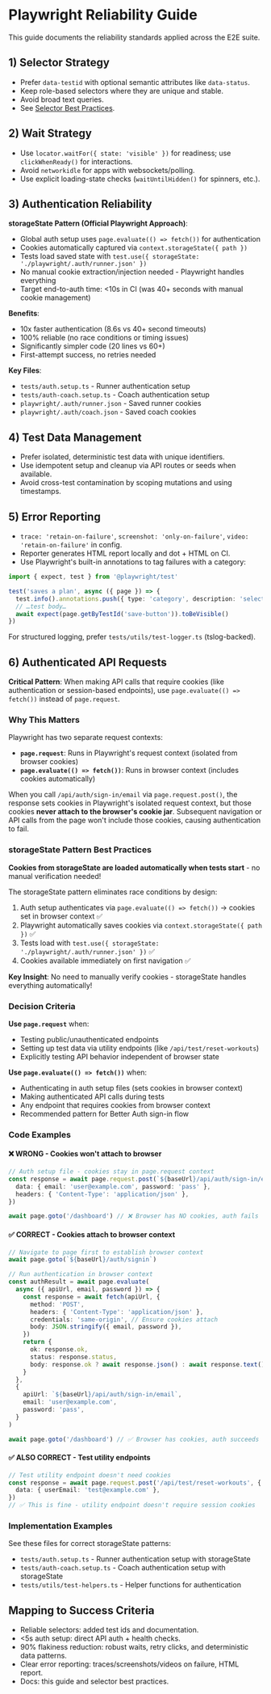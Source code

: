 # Playwright Reliability Guide

This guide documents the reliability standards applied across the E2E suite.

## 1) Selector Strategy

- Prefer `data-testid` with optional semantic attributes like `data-status`.
- Keep role-based selectors where they are unique and stable.
- Avoid broad text queries.
- See [Selector Best Practices](./selector-best-practices.md).

## 2) Wait Strategy

- Use `locator.waitFor({ state: 'visible' })` for readiness; use `clickWhenReady()` for interactions.
- Avoid `networkidle` for apps with websockets/polling.
- Use explicit loading-state checks (`waitUntilHidden()` for spinners, etc.).

## 3) Authentication Reliability

**storageState Pattern (Official Playwright Approach)**:

- Global auth setup uses `page.evaluate(() => fetch())` for authentication
- Cookies automatically captured via `context.storageState({ path })`
- Tests load saved state with `test.use({ storageState: './playwright/.auth/runner.json' })`
- No manual cookie extraction/injection needed - Playwright handles everything
- Target end-to-auth time: <10s in CI (was 40+ seconds with manual cookie management)

**Benefits**:

- 10x faster authentication (8.6s vs 40+ second timeouts)
- 100% reliable (no race conditions or timing issues)
- Significantly simpler code (20 lines vs 60+)
- First-attempt success, no retries needed

**Key Files**:

- `tests/auth.setup.ts` - Runner authentication setup
- `tests/auth-coach.setup.ts` - Coach authentication setup
- `playwright/.auth/runner.json` - Saved runner cookies
- `playwright/.auth/coach.json` - Saved coach cookies

## 4) Test Data Management

- Prefer isolated, deterministic test data with unique identifiers.
- Use idempotent setup and cleanup via API routes or seeds when available.
- Avoid cross-test contamination by scoping mutations and using timestamps.

## 5) Error Reporting

- `trace: 'retain-on-failure'`, `screenshot: 'only-on-failure'`, `video: 'retain-on-failure'` in config.
- Reporter generates HTML report locally and dot + HTML on CI.
- Use Playwright's built-in annotations to tag failures with a category:

```ts
import { expect, test } from '@playwright/test'

test('saves a plan', async ({ page }) => {
  test.info().annotations.push({ type: 'category', description: 'selectors' })
  // …test body…
  await expect(page.getByTestId('save-button')).toBeVisible()
})
```

For structured logging, prefer `tests/utils/test-logger.ts` (tslog-backed).

## 6) Authenticated API Requests

**Critical Pattern**: When making API calls that require cookies (like authentication or session-based endpoints), use `page.evaluate(() => fetch())` instead of `page.request`.

### Why This Matters

Playwright has two separate request contexts:

- **`page.request`**: Runs in Playwright's request context (isolated from browser cookies)
- **`page.evaluate(() => fetch())`**: Runs in browser context (includes cookies automatically)

When you call `/api/auth/sign-in/email` via `page.request.post()`, the response sets cookies in Playwright's isolated request context, but those cookies **never attach to the browser's cookie jar**. Subsequent navigation or API calls from the page won't include those cookies, causing authentication to fail.

### storageState Pattern Best Practices

**Cookies from storageState are loaded automatically when tests start** - no manual verification needed!

The storageState pattern eliminates race conditions by design:

1. Auth setup authenticates via `page.evaluate(() => fetch())` → cookies set in browser context ✅
2. Playwright automatically saves cookies via `context.storageState({ path })` ✅
3. Tests load with `test.use({ storageState: './playwright/.auth/runner.json' })` ✅
4. Cookies available immediately on first navigation ✅

**Key Insight**: No need to manually verify cookies - storageState handles everything automatically!

### Decision Criteria

**Use `page.request`** when:

- Testing public/unauthenticated endpoints
- Setting up test data via utility endpoints (like `/api/test/reset-workouts`)
- Explicitly testing API behavior independent of browser state

**Use `page.evaluate(() => fetch())`** when:

- Authenticating in auth setup files (sets cookies in browser context)
- Making authenticated API calls during tests
- Any endpoint that requires cookies from browser context
- Recommended pattern for Better Auth sign-in flow

### Code Examples

#### ❌ WRONG - Cookies won't attach to browser

```ts
// Auth setup file - cookies stay in page.request context
const response = await page.request.post(`${baseUrl}/api/auth/sign-in/email`, {
  data: { email: 'user@example.com', password: 'pass' },
  headers: { 'Content-Type': 'application/json' },
})

await page.goto('/dashboard') // ❌ Browser has NO cookies, auth fails
```

#### ✅ CORRECT - Cookies attach to browser context

```ts
// Navigate to page first to establish browser context
await page.goto(`${baseUrl}/auth/signin`)

// Run authentication in browser context
const authResult = await page.evaluate(
  async ({ apiUrl, email, password }) => {
    const response = await fetch(apiUrl, {
      method: 'POST',
      headers: { 'Content-Type': 'application/json' },
      credentials: 'same-origin', // Ensure cookies attach
      body: JSON.stringify({ email, password }),
    })
    return {
      ok: response.ok,
      status: response.status,
      body: response.ok ? await response.json() : await response.text(),
    }
  },
  {
    apiUrl: `${baseUrl}/api/auth/sign-in/email`,
    email: 'user@example.com',
    password: 'pass',
  }
)

await page.goto('/dashboard') // ✅ Browser has cookies, auth succeeds
```

#### ✅ ALSO CORRECT - Test utility endpoints

```ts
// Test utility endpoint doesn't need cookies
const response = await page.request.post('/api/test/reset-workouts', {
  data: { userEmail: 'test@example.com' },
})
// ✅ This is fine - utility endpoint doesn't require session cookies
```

### Implementation Examples

See these files for correct storageState patterns:

- `tests/auth.setup.ts` - Runner authentication setup with storageState
- `tests/auth-coach.setup.ts` - Coach authentication setup with storageState
- `tests/utils/test-helpers.ts` - Helper functions for authentication

## Mapping to Success Criteria

- Reliable selectors: added test ids and documentation.
- <5s auth setup: direct API auth + health checks.
- 90% flakiness reduction: robust waits, retry clicks, and deterministic data patterns.
- Clear error reporting: traces/screenshots/videos on failure, HTML report.
- Docs: this guide and selector best practices.
